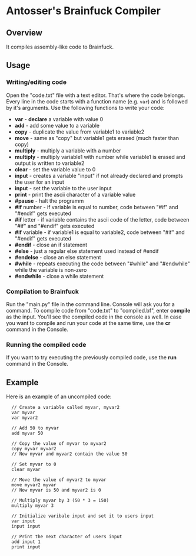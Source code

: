 # Antosser's Brainfuck Compiler
## Overview
It compiles assembly-like code to Brainfuck.

## Usage
### Writing/editing code
Open the "code.txt" file with a text editor. That's where the code belongs.  
Every line in the code starts with a function name (e.g. `var`) and is followed by it's arguments.
Use the following functions to write your code: 
- **var** <variable name> - **declare** a variable with value 0
- **add** <declared variable> <number> - add some value to a variable
- **copy** <variable1> <variable2> - duplicate the value from variable1 to variable2
- **move** <variable1> <variable2> - same as "copy" but variable1 gets erased (much faster than copy)
- **multiply** <variable> <number> - multiply a variable with a number
- **multiply** <variable1> <variable2> <number> - multiply variable1 with number while variable1 is erased and output is written to variable2
- **clear** <variable> - set the variable value to 0
- **input** - creates a variable "input" if not already declared and prompts the user for an input
- **input** <variable> - set the variable to the user input
- **print** <variable> - print the ascii character of a variable value
- **#pause** - halt the programm
- **#if** <variable> number <number> - if variable is equal to number, code between "#if" and "#endif" gets executed
- **#if** <variable> letter <letter> - if variable contains the ascii code of the letter, code between "#if" and "#endif" gets executed
- **#if** <variable1> variable <variable2> - if variable1 is equal to variable2, code between "#if" and "#endif" gets executed
- **#endif** - close an if statement
- **#else** - just a regular else statement used instead of #endif
- **#endelse** - close an else statement
- **#while** <variable> - repeats executing the code between "#while" and "#endwhile" while the variable is non-zero
- **#endwhile** - close a while statement

### Compilation to Brainfuck
Run the "main.py" file in the command line. Console will ask you for a command.
To compile code from "code.txt" to "compiled.bf", enter **compile** as the input.
You'll see the compiled code in the console as well.
In case you want to compile and run your code at the same time, use  the **cr** command in the Console.

### Running the compiled code
If you want to try executing the previously compiled code, use the **run** command in the Console.

## Example
Here is an example of an uncompiled code:
```
  // Create a variable called myvar, myvar2
  var myvar
  var myvar2
  
  // Add 50 to myvar
  add myvar 50
  
  // Copy the value of myvar to myvar2
  copy myvar myvar2
  // Now myvar and myvar2 contain the value 50
  
  // Set myvar to 0
  clear myvar
  
  // Move the value of myvar2 to myvar
  move myvar2 myvar
  // Now myvar is 50 and myvar2 is 0
  
  // Multiply myvar by 3 (50 * 3 = 150)
  multiply myvar 3
  
  // Initialize varibale input and set it to users input
  var input
  input input
  
  // Print the next character of users input
  add input 1
  print input
```
